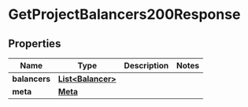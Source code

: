 

# GetProjectBalancers200Response


## Properties

| Name | Type | Description | Notes |
|------------ | ------------- | ------------- | -------------|
|**balancers** | [**List&lt;Balancer&gt;**](Balancer.md) |  |  |
|**meta** | [**Meta**](Meta.md) |  |  |



